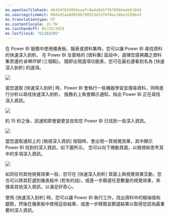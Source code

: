 ```yaml
---
ms.openlocfilehash: d6424f63d992eaa7c8a4a8a5f76765b6aeb6104d
ms.sourcegitcommit: 60dad5aa0d85db790553e537bf8ac34ee3289ba3
ms.translationtype: HT
ms.contentlocale: zh-TW
ms.lasthandoff: 05/29/2019
ms.locfileid: "61263195"
---
```

在 Power BI 服務中使用儀表板、報表或資料集時，您可以讓 Power BI 尋找資料的快速深入剖析。 在 Power BI 左窗格的 [資料集]  區段中，選擇您感興趣之資料集旁邊的*省略符號* (三個點)。 隨即出現選項功能表，您可在最右邊看到名為 [快速深入剖析]  的選項。

![](media/4-1a-quick-insights/4-1a_1.png)

當您選取 [快速深入剖析] 時，Power BI 會執行一些機器學習並搜尋資料，同時進行分析以尋找快速深入剖析。 服務右上角會顯示通知，指出 Power BI 正在尋找深入資訊。

![](media/4-1a-quick-insights/4-1a_2.png)

約 15 秒之後，該通知即會變更並告知您 Power BI 已找到一些深入資訊。

![](media/4-1a-quick-insights/4-1a_3.png)

當您選取通知上的 [檢視深入資訊]  按鈕時，會出現一頁視覺效果，其中顯示 Power BI 找到的深入資訊，如下圖所示。 您可以向下捲動頁面，以檢視和思考其中的多項深入資訊。

![](media/4-1a-quick-insights/4-1a_4.png)

如同任何其他視覺效果一般，您可在 [快速深入剖析] 頁面上與視覺效果互動，您也可以將其釘選到儀表板中 (若有的話)，或進一步篩選任意數量的視覺效果，來搜尋其他深入資訊，以滿足好奇心。

使用 [快速深入剖析]  時，您可以讓 Power BI 執行工作，找出資料中的極端值和趨勢，然後在儀表板中使用這些結果，或進一步精簡並篩選結果以取得您認為最重要的深入資訊。

